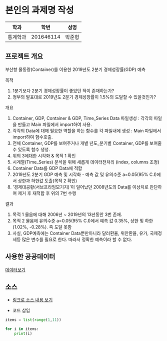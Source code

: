 # 본인의 과제명 작성

학과 | 학번 | 성명
---- | ---- | ---- 
통계학과 | 201646114 |박준형


## 프로젝트 개요
부산항 물동량(Container)를 이용한 2019년도 2분기 경제성장률(GDP) 예측

목적  
1. 1분기보다 2분기 경제성장률이 좋았던 적이 존재하는가?
2. 정부의 발표대로 2019년도 2분기 경제성장률이 1.5%의 도달할 수 있을것인가?

개요
1. Container, GDP, Container & GDP, Time_Series Data 파일생성 : 각각의 파일을 만들고 Main 파일에서 import하여 사용.
2. 각각의 Data에 대해 필요한 역할을 하는 함수를 각 파일내에 생성 : Main 파일에서 import하여 함수호출.
3. 전체 Container, GDP를 보여주거나 개별 년도_분기별 Container, GDP를 보여줄 수 있도록 함수 생성.
4. 위의 3에대한 시각화 & 목적 1 확인
5. 시계열(Time_Series) 분석을 위해 새롭게 데이터전처리 (index, columns 조정)
6. Container Data를 GDP Data에 적합
7. 2019년도 2분기 GDP 예측 및 시각화 - 예측 값 및 유의수준 a=0.05(95% C.I)에서 상한과 하한값 도출(목적 2 확인)
8. '경제대공황(서브프라임모기지)'이 일어났던 2008년도의 Data를 이상치로 판단하여 제거 후 재적합 후 위의 7번 수행

결과
1. 목적 1 물음에 대해 2006년 ~ 2019년의 13년동안 3번 존재.
2. 목적 2 물음에 유의수준 a=0.05(95% C.I)에서 예측 값 0.35%, 상한 및 하한(1.02%, -0.28%). 즉 도달 못함
3. 사실, GDP예측에는 Container Data뿐만아니라 달러환율, 위안환율, 유가, 국제정세등 많은 변수를 필요로 한다. 따라서 정확한 예측이라 할 수 없다.


## 사용한 공공데이터 
[데이터보기](https://new.portmis.go.kr/portmis/websquare/websquare.jsp?w2xPath=/portmis/w2/main/index.xml&page=/portmis/w2/cm/sys/UI-PM-MT-001-021.xml&menuId=0045&menuCd=M4735&menuNm=사이트맵)

## 소스
* [링크로 소스 내용 보기](https://github.com/cybermin/python2019/blob/master/tes.py) 

* 코드 삽입
~~~python
items = list(range(1,11))

for i in items:
    print(i)
~~~
